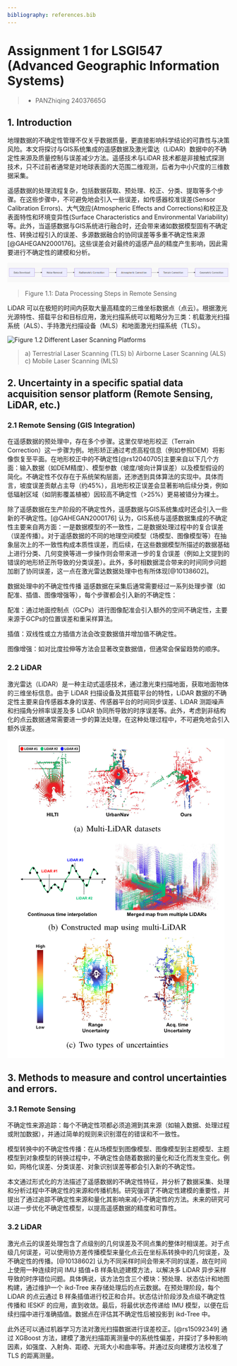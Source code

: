 ```yaml
---
bibliography: references.bib
---
```


# Assignment 1 for LSGI547 (Advanced Geographic Information Systems)
> - PANZhiqing 24037665G


## 1. Introduction
地理数据的不确定性管理不仅关乎数据质量，更直接影响科学结论的可靠性与决策风险。本文将探讨与GIS系统集成的遥感数据及激光雷达（LiDAR）数据中的不确定性来源及质量控制与误差减少方法。遥感技术与LiDAR 技术都是非接触式探测技术，只不过前者通常是对地球表面的大范围二维观测，后者为中小尺度的三维数据采集。

遥感数据的处理流程复杂，包括数据获取、预处理、校正、分类、提取等多个步骤。在这些步骤中，不可避免地会引入一些误差，如传感器校准误差(Sensor Calibration Errors)、大气效应(Atmospheric Effects and Corrections)和校正及表面特性和环境变异性(Surface Characteristics and Environmental Variability)等。此外，当遥感数据与GIS系统进行融合时，还会带来诸如数据模型固有不确定性、转换过程引入的误差、多源数据融合的协同误差等多重不确定性来源[@GAHEGAN2000176]。这些误差会对最终的遥感产品的精度产生影响，因此需要进行不确定性的建模和分析。

![Figure 1.1: Data Processing Steps in Remote Sensing](./imgs/3.png)
> Figure 1.1: Data Processing Steps in Remote Sensing

LiDAR 可以在极短的时间内获取大量高精度的三维坐标数据点（点云）。根据激光光源特性、搭载平台和目标应用，激光扫描系统可以粗略分为三类：机载激光扫描系统（ALS）、手持激光扫描设备（MLS）和地面激光扫描系统（TLS）。

![Figure 1.2 Different Laser Scanning Platforms](./imgs/1.png)
> a) Terrestrial Laser Scanning (TLS) b) Airborne Laser Scanning (ALS) c) Mobile Laser Scanning (MLS)

## 2. Uncertainty in a specific spatial data acquisition sensor platform (Remote Sensing, LiDAR, etc.)

### 2.1 Remote Sensing (GIS Integration)
在遥感数据的预处理中，存在多个步骤。这里仅举地形校正（Terrain Correction）这一步骤为例。地形矫正通过考虑高程信息（例如参照DEM）将影像恢复至平面。在地形校正中的不确定性[@rs12040705]主要来自以下几个方面：输入数据（如DEM精度）、模型参数（坡度/坡向计算误差）以及模型假设的简化。不确定性不仅存在于系统架构层面，还渗透到具体算法的实现中。具体而言，坡度误差贡献占主导（约45%），且地形校正误差会显著影响后续分类，例如低辐射区域（如阴影覆盖植被）因较高不确定性（>25%）更易被错分为裸土。

除了遥感数据在生产阶段的不确定性外，遥感数据与GIS系统集成时还会引入一些新的不确定性。[@GAHEGAN2000176] 认为，GIS系统与遥感数据集成的不确定性主要来自两方面：一是数据模型的不一致性，二是数据处理过程中的复合误差（误差传播）。对于遥感数据的不同的地理空间模型（场模型、图像模型等）在抽象层次上的不一致性构成本质性误差，而后续，在这些数据模型所描述的数据基础上进行分类、几何变换等进一步操作则会带来进一步的复合误差（例如上文提到的错误的地形矫正所导致的分类误差）。此外，多时相数据混合带来的时间同步问题加剧了协同误差，这一点在激光雷达数据处理中也有所体现[@10138602]。

数据处理中的不确定性传播
遥感数据在采集后通常需要经过一系列处理步骤（如配准、插值、图像增强等），每个步骤都会引入新的不确定性：

配准：通过地面控制点（GCPs）进行图像配准会引入额外的空间不确定性，主要来源于GCPs的位置误差和重采样算法。

插值：双线性或立方插值方法会改变数据值并增加值不确定性。

图像增强：如对比度拉伸等方法会显著改变数据值，但通常会保留趋势的顺序。

### 2.2 LiDAR
激光雷达（LiDAR）是一种主动式遥感技术，通过激光束扫描地面，获取地面物体的三维坐标信息。由于 LiDAR 扫描设备及其搭载平台的特性，LiDAR 数据的不确定性主要来自传感器本身的误差、传感器平台的时间同步误差、LiDAR 测距噪声和扫描角分辨率误差及多 LiDAR 协同所导致的时序误差等。此外，考虑到非结构化的点云数据通常需要进一步的算法处理，在这种处理过程中，不可避免地会引入额外误差。

![Figure 2.1: Multi-LiDAR Data Uncertainty](./imgs/2.png)

## 3. Methods to measure and control uncertainties and errors.

### 3.1 Remote Sensing
不确定性来源追踪：每个不确定性项都必须追溯到其来源（如输入数据、处理过程或附加数据），并通过简单的规则来识别潜在的错误和不一致性。

模型转换中的不确定性传播：在从场模型到图像模型、图像模型到主题模型、主题模型到对象模型的转换过程中，不确定性会随着数据的量化和泛化而发生变化。例如，网格化误差、分类误差、对象识别误差等都会引入新的不确定性。

本文通过形式化的方法描述了遥感数据的不确定性特征，并分析了数据采集、处理和分析过程中不确定性的来源和传播机制。研究强调了不确定性建模的重要性，并提出了通过追踪不确定性来源和量化其影响来减小不确定性的方法。未来的研究可以进一步优化不确定性模型，以提高遥感数据的精度和可靠性。

### 3.2 LiDAR
激光点云的误差处理包含了点级别的几何误差及不同点集的整体时相误差。对于点级几何误差，可以使用协方差传播模型来量化点云在坐标系转换中的几何误差，及不确定性的传播。[@10138602] 认为不同采样时间会带来不同的误差，故在时间上使用一种连续时间 IMU 插值+B 样条轨迹建模方法，以解决多 LiDAR 异步采样导致的时序错位问题。具体俩说，该方法包含三个模块：预处理、状态估计和地图构建，通过维护一个 ikd-Tree 来存储处理后的点云数据。在预处理阶段，每个 LiDAR 的点云通过 B 样条插值进行校正和合并。状态估计阶段涉及点级不确定性传播和 IESKF 的应用，直到收敛。最后，将最优状态传递给 IMU 模型，以便在后续扫描中进行准确插值。数据点在评估其不确定性后被投影到 ikd-Tree 中。

此外还可以通过机器学习方法对激光扫描数据进行误差校正。[@rs15092349] 通过 XGBoost 方法，建模了激光扫描距离测量中的系统性偏差，并探讨了多种影响因素，如强度、入射角、距禋、光斑大小和曲率等。并通过反向建模方法校准了 TLS 的距离测量。
